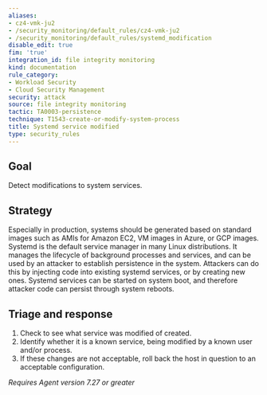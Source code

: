 ```yaml
---
aliases:
- cz4-vmk-ju2
- /security_monitoring/default_rules/cz4-vmk-ju2
- /security_monitoring/default_rules/systemd_modification
disable_edit: true
fim: 'true'
integration_id: file integrity monitoring
kind: documentation
rule_category:
- Workload Security
- Cloud Security Management
security: attack
source: file integrity monitoring
tactic: TA0003-persistence
technique: T1543-create-or-modify-system-process
title: Systemd service modified
type: security_rules
---
```


## Goal
Detect modifications to system services.

## Strategy
Especially in production, systems should be generated based on standard images such as AMIs for Amazon EC2, VM images in Azure, or GCP images. Systemd is the default service manager in many Linux distributions. It manages the lifecycle of background processes and services, and can be used by an attacker to establish persistence in the system. Attackers can do this by injecting code into existing systemd services, or by creating new ones. Systemd services can be started on system boot, and therefore attacker code can persist through system reboots.

## Triage and response
1. Check to see what service was modified of created.
2. Identify whether it is a known service, being modified by a known user and/or process.
3. If these changes are not acceptable, roll back the host in question to an acceptable configuration.

*Requires Agent version 7.27 or greater*

